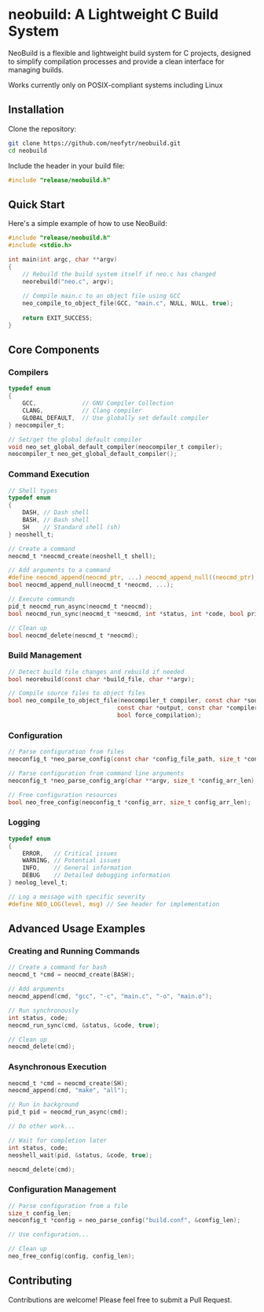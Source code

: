 # neobuild: A Lightweight C Build System

NeoBuild is a flexible and lightweight build system for C projects, designed to simplify compilation processes and provide a clean interface for managing builds.

Works currently only on POSIX-compliant systems including Linux

## Installation

Clone the repository:

```bash
git clone https://github.com/neofytr/neobuild.git
cd neobuild
```

Include the header in your build file:

```c
#include "release/neobuild.h"
```

## Quick Start

Here's a simple example of how to use NeoBuild:

```c
#include "release/neobuild.h"
#include <stdio.h>

int main(int argc, char **argv)
{
    // Rebuild the build system itself if neo.c has changed
    neorebuild("neo.c", argv);
    
    // Compile main.c to an object file using GCC
    neo_compile_to_object_file(GCC, "main.c", NULL, NULL, true);
    
    return EXIT_SUCCESS;
}
```

## Core Components

### Compilers

```c
typedef enum
{
    GCC,             // GNU Compiler Collection
    CLANG,           // Clang compiler
    GLOBAL_DEFAULT,  // Use globally set default compiler
} neocompiler_t;

// Set/get the global default compiler
void neo_set_global_default_compiler(neocompiler_t compiler);
neocompiler_t neo_get_global_default_compiler();
```

### Command Execution

```c
// Shell types
typedef enum
{
    DASH, // Dash shell
    BASH, // Bash shell
    SH    // Standard shell (sh)
} neoshell_t;

// Create a command
neocmd_t *neocmd_create(neoshell_t shell);

// Add arguments to a command
#define neocmd_append(neocmd_ptr, ...) neocmd_append_null((neocmd_ptr), __VA_ARGS__, NULL)
bool neocmd_append_null(neocmd_t *neocmd, ...);

// Execute commands
pid_t neocmd_run_async(neocmd_t *neocmd);
bool neocmd_run_sync(neocmd_t *neocmd, int *status, int *code, bool print_status_desc);

// Clean up
bool neocmd_delete(neocmd_t *neocmd);
```

### Build Management

```c
// Detect build file changes and rebuild if needed
bool neorebuild(const char *build_file, char **argv);

// Compile source files to object files
bool neo_compile_to_object_file(neocompiler_t compiler, const char *source, 
                               const char *output, const char *compiler_flags, 
                               bool force_compilation);
```

### Configuration

```c
// Parse configuration from files
neoconfig_t *neo_parse_config(const char *config_file_path, size_t *config_arr_len);

// Parse configuration from command line arguments
neoconfig_t *neo_parse_config_arg(char **argv, size_t *config_arr_len);

// Free configuration resources
bool neo_free_config(neoconfig_t *config_arr, size_t config_arr_len);
```

### Logging

```c
typedef enum
{
    ERROR,   // Critical issues
    WARNING, // Potential issues 
    INFO,    // General information
    DEBUG    // Detailed debugging information
} neolog_level_t;

// Log a message with specific severity
#define NEO_LOG(level, msg) // See header for implementation
```

## Advanced Usage Examples

### Creating and Running Commands

```c
// Create a command for bash
neocmd_t *cmd = neocmd_create(BASH);

// Add arguments
neocmd_append(cmd, "gcc", "-c", "main.c", "-o", "main.o");

// Run synchronously
int status, code;
neocmd_run_sync(cmd, &status, &code, true);

// Clean up
neocmd_delete(cmd);
```

### Asynchronous Execution

```c
neocmd_t *cmd = neocmd_create(SH);
neocmd_append(cmd, "make", "all");

// Run in background
pid_t pid = neocmd_run_async(cmd);

// Do other work...

// Wait for completion later
int status, code;
neoshell_wait(pid, &status, &code, true);

neocmd_delete(cmd);
```

### Configuration Management

```c
// Parse configuration from a file
size_t config_len;
neoconfig_t *config = neo_parse_config("build.conf", &config_len);

// Use configuration...

// Clean up
neo_free_config(config, config_len);
```

## Contributing

Contributions are welcome! Please feel free to submit a Pull Request.
